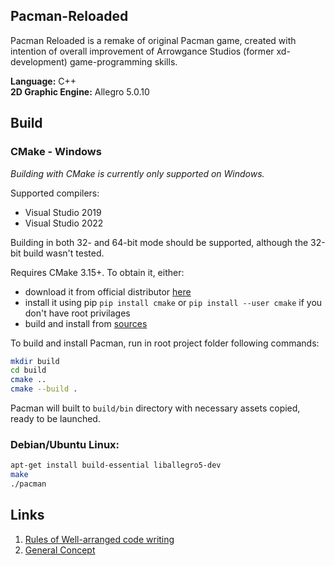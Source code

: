 ## Pacman-Reloaded

Pacman Reloaded is a remake of original Pacman game, created with intention of overall improvement of Arrowgance Studios (former xd-development) game-programming skills.

__Language:__ C++  
__2D Graphic Engine:__ Allegro 5.0.10

## Build

### CMake - Windows
_Building with CMake is currently only supported on Windows._

Supported compilers:
- Visual Studio 2019
- Visual Studio 2022

Building in both 32- and 64-bit mode should be supported, although the 32-bit build wasn't tested.

Requires CMake 3.15+. 
To obtain it, either:
- download it from official distributor [here](https://cmake.org/download/)
- install it using pip `pip install cmake` or `pip install --user cmake` if you don't have root privilages
- build and install from [sources](https://github.com/Kitware/CMake)

To build and install Pacman, run in root project folder following commands:
```bash
mkdir build
cd build
cmake ..
cmake --build .
```
Pacman will built to `build/bin` directory with necessary assets copied, ready to be launched.

### Debian/Ubuntu Linux:

```bash
apt-get install build-essential liballegro5-dev
make
./pacman
```

## Links
1. [Rules of Well-arranged code writing](RULES%20OF%20WELL-ARRANGED%20CODE%20WRITING.md)
2. [General Concept](GENERAL_CONCEPT.md)
